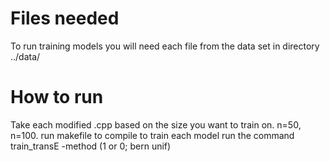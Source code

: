 # Files needed
To run training models you will need each file from the data set in directory ../data/

# How to run
Take each modified .cpp based on the size you want to train on. n=50, n=100. run makefile to compile
to train each model run the command train_transE -method (1 or 0; bern unif)